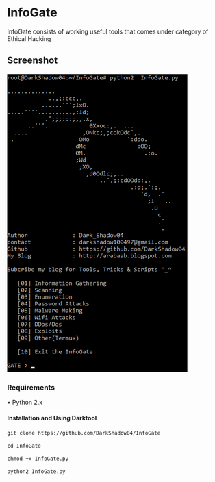# InfoGate
InfoGate consists of working useful tools that comes under category of Ethical Hacking

## Screenshot
<img src="InfoGate.png">

### Requirements
• Python 2.x

#### Installation and Using Darktool
```
git clone https://github.com/DarkShadow04/InfoGate
```
```
cd InfoGate
```
```
chmod +x InfoGate.py
```
```
python2 InfoGate.py
```

